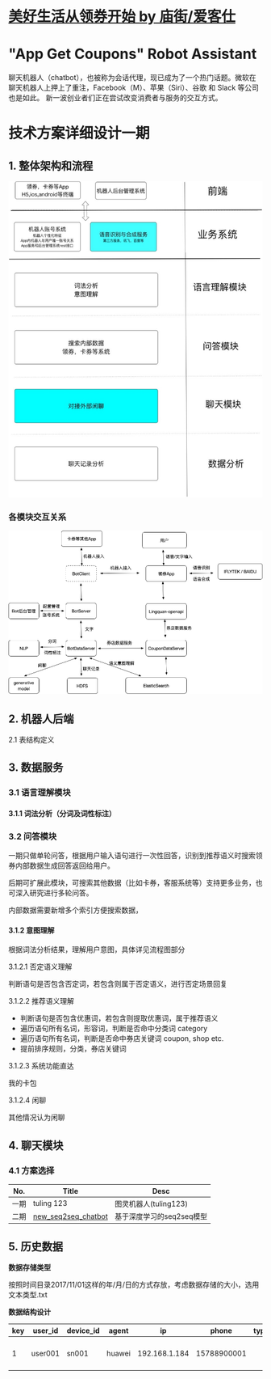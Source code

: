 # [美好生活从领券开始 by 庙街/爱客仕](https://appadvice.com/app/e9-a2-86-e5-88-b8/1249324960)

# "App Get Coupons" Robot Assistant

聊天机器人（chatbot），也被称为会话代理，现已成为了一个热门话题。微软在聊天机器人上押上了重注，Facebook（M）、苹果（Siri）、谷歌 和 Slack 等公司也是如此。 新一波创业者们正在尝试改变消费者与服务的交互方式。


# 技术方案详细设计一期

## 1. 整体架构和流程

![一期设计](docs/images/lq-robot-design-1.png)

### 各模块交互关系

![模块交互关系](docs/images/lq-robot-design-2.png)

## 2. 机器人后端

2.1 表结构定义

## 3. 数据服务

### 3.1 语言理解模块

#### 3.1.1 词法分析（分词及词性标注）

### 3.2 问答模块

一期只做单轮问答，根据用户输入语句进行一次性回答，识别到推荐语义时搜索领券内部数据生成回答返回给用户。

后期可扩展此模块，可搜索其他数据（比如卡券，客服系统等）支持更多业务，也可深入研究进行多轮问答。

内部数据需要新增多个索引方便搜索数据，


#### 3.1.2 意图理解

根据词法分析结果，理解用户意图，具体详见流程图部分

3.1.2.1 否定语义理解

判断语句是否包含否定词，若包含则属于否定语义，进行否定场景回复

3.1.2.2 推荐语义理解

- 判断语句是否包含优惠词，若包含则提取优惠词，属于推荐语义
- 遍历语句所有名词，形容词，判断是否命中分类词 category
- 遍历语句所有名词，判断是否命中券店关键词 coupon, shop etc.
- 提前排序规则，分类，券店关键词

3.1.2.3 系统功能直达

我的卡包

3.1.2.4 闲聊

其他情况认为闲聊

## 4. 聊天模块

### 4.1 方案选择

No. | Title | Desc
--- | --- | ---
一期 | tuling 123 | 图灵机器人(tuling123)
二期 | [new\_seq2seq\_chatbot](new_seq2seq_chatbot) | 基于深度学习的seq2seq模型

## 5. 历史数据

**数据存储类型**

按照时间目录2017/11/01这样的年/月/日的方式存放，考虑数据存储的大小，选用文本类型.txt

**数据结构设计**

key | user\_id | device\_id | agent | ip | phone | type | question | answer | longitude\_latitude | city\_code | city\_name | district\_code | district\_name | send\_time
--- | --- | --- | --- | --- | --- | --- | --- | --- | --- | --- | --- | --- | --- | ---
1 | user001 | sn001 | huawei | 192.168.1.184 | 15788900001 | | 湖滨银泰有哪些优惠券 | 1 | [120.164993,30.287061] | 330100 | 杭州市 |  330104 | 江干区 | 2017-11-01 10:00:00 | 
